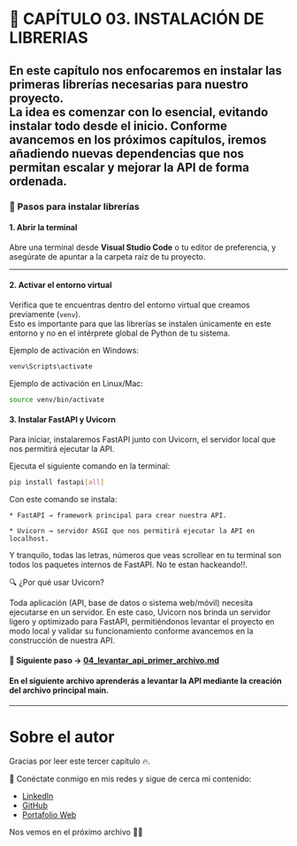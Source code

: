 # 📌 CAPÍTULO 03. INSTALACIÓN DE LIBRERIAS

En este capítulo nos enfocaremos en instalar las **primeras librerías necesarias** para nuestro proyecto.  
La idea es comenzar con lo esencial, evitando instalar todo desde el inicio. Conforme avancemos en los 
próximos capítulos, iremos añadiendo nuevas dependencias que nos permitan escalar y mejorar la API de forma ordenada.  
---
### 📌 Pasos para instalar librerías

#### 1. Abrir la terminal  
Abre una terminal desde **Visual Studio Code** o tu editor de preferencia, y asegúrate de apuntar a la carpeta raíz de tu proyecto.  

---

#### 2. Activar el entorno virtual  
Verifica que te encuentras dentro del entorno virtual que creamos previamente (`venv`).  
Esto es importante para que las librerías se instalen únicamente en este entorno y no en el intérprete global de Python de tu sistema.  

Ejemplo de activación en Windows:
```bash
venv\Scripts\activate
```

Ejemplo de activación en Linux/Mac:
```bash
source venv/bin/activate
```

#### 3. Instalar FastAPI y Uvicorn
Para iniciar, instalaremos FastAPI junto con Uvicorn, el servidor local que nos permitirá ejecutar la API.

Ejecuta el siguiente comando en la terminal:
```bash
pip install fastapi[all]
```
Con este comando se instala:

    * FastAPI → framework principal para crear nuestra API.

    * Uvicorn → servidor ASGI que nos permitirá ejecutar la API en localhost.

Y tranquilo, todas las letras, números que veas scrollear en tu terminal son todos los paquetes internos de FastAPI.
No te estan hackeando!!.

🔍 ¿Por qué usar Uvicorn?

Toda aplicación (API, base de datos o sistema web/móvil) necesita ejecutarse en un servidor.
En este caso, Uvicorn nos brinda un servidor ligero y optimizado para FastAPI, permitiéndonos 
levantar el proyecto en modo local y validar su funcionamiento conforme avancemos en la 
construcción de nuestra API.


#### 📖 Siguiente paso → [04_levantar_api_primer_archivo.md](https://github.com/BrayanR03/PYTHON-API-DESDE-CERO/blob/main/PythonApiDesdeCero/documentation/04_levantar_api_primer_archivo.md)  
#### En el siguiente archivo aprenderás a levantar la API mediante la creación del archivo principal **main**.
---

# Sobre el autor  

Gracias por leer este tercer capítulo 🔥.  

🔗 Conéctate conmigo en mis redes y sigue de cerca mi contenido:  
- [LinkedIn](https://www.linkedin.com/in/brayan-rafael-neciosup-bola%C3%B1os-407a59246/)  
- [GitHub](https://github.com/BrayanR03)  
- [Portafolio Web](https://bryanneciosup626.wixsite.com/brayandataanalitics)  


Nos vemos en el próximo archivo 👊🚀  
